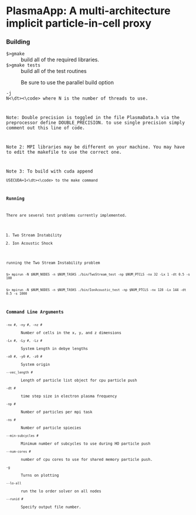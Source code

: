 PlasmaApp: A multi-architecture implicit particle-in-cell proxy
=========================================


### Building 

<dt><code>$>gmake</code></dt>
<dd>build all of the required libraries.

<dt><code>$>gmake tests</code></dt>
<dd>build all of the test routines

Be sure to use the parallel build option <dt><code>-j N<\dt><\code> where N is the number of
threads to use. 

Note: Double precision is toggled in the file PlasmaData.h via the preprocessor define
DOUBLE_PRECISION. to use single precision simply comment out this line of code.

Note 2: MPI libraries may be different on your machine. You may have to edit the makefile
to use the correct one.

Note 3: To build with cuda append <dt><code>USECUDA=1<\dt><\code> to the make command



### Running

There are several test problems currently implemented.
1. Two Stream Instability
2. Ion Acoustic Shock


running the Two Stream Instability problem

<dt><code>$> mpirun -N $NUM_NODES -n $NUM_TASKS ./bin/TwoStream_test -np $NUM_PTCLS -nx 32 -Lx 1 -dt 0.5 -s 100</code></dt>

<dt><code>$> mpirun -N $NUM_NODES -n $NUM_TASKS ./bin/IonAcoustic_test -np $NUM_PTCLS -nx 128 -Lx 144 -dt 0.5 -s 1000</code></dt>



### Command Line Arguments

<dt><code>-nx #, -ny #, -nz #</dt></code>
<dd>Number of cells in the x, y, and z dimensions
	
<dt><code>-Lx #, -Ly #, -Lz #</dt></code>
<dd>System Length in debye lengths
	
<dt><code>-x0 #, -y0 #, -z0 #</dt></code>
<dd>System origin

<dt><code>--vec_length #</dt></code>
<dd>Length of particle list object for cpu particle push

<dt><code>-dt #</dt></code>
<dd>time step size in electron plasma frequency

<dt><code>-np #</dt></code>
<dd>Number of particles per mpi task
	
<dt><code>-ns #</dt></code>
<dd>Number of particle spiecies

<dt><code>--min-subcycles #</dt></code>
<dd>Minimum number of subcycles to use during HO particle push

<dt><code>--num-cores #</dt></code>
<dd>number of cpu cores to use for shared memory particle push.

<dt><code>-g</dt></code>
<dd>Turns on plotting

<dt><code>--lo-all</dt></code>
<dd>run the lo order solver on all nodes

<dt><code>--runid #</dt></code>
<dd>Specify output file number. 